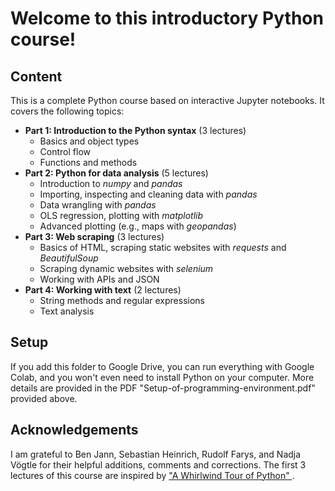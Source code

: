 # Welcome to this introductory Python course!

## Content
This is a complete Python course based on interactive Jupyter notebooks. It covers the following topics:

* **Part 1: Introduction to the Python syntax** (3 lectures)
  - Basics and object types
  - Control flow
  - Functions and methods
* **Part 2: Python for data analysis** (5 lectures)
  - Introduction to *numpy* and *pandas*
  - Importing, inspecting and cleaning data with *pandas*
  - Data wrangling with *pandas*
  - OLS regression, plotting with *matplotlib*
  - Advanced plotting (e.g., maps with *geopandas*)
* **Part 3: Web scraping** (3 lectures)
  - Basics of HTML, scraping static websites with *requests* and *BeautifulSoup*
  - Scraping dynamic websites with *selenium*
  - Working with APIs and JSON
* **Part 4: Working with text** (2 lectures)
  - String methods and regular expressions
  - Text analysis


## Setup
If you add this folder to Google Drive, you can run everything with Google Colab, and you won't even need to install Python on your computer. More details are provided in the PDF "Setup-of-programming-environment.pdf" provided above.


## Acknowledgements
I am grateful to Ben Jann, Sebastian Heinrich, Rudolf Farys, and Nadja Vögtle for their helpful additions, comments and corrections. The first 3 lectures of this course are inspired by 
["A Whirlwind Tour of Python" ](https://www.markdownguide.org/basic-syntax/).


